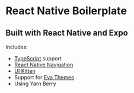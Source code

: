 # React Native Boilerplate

## Built with React Native and Expo

Includes:

-   [TypeScript](https://www.typescriptlang.org/) support
-   [React Native Navigation](https://reactnavigation.org/)
-   [UI Kitten](https://akveo.github.io/react-native-ui-kitten/)
-   Support for [Eva Themes](https://eva.design/)
-   Using Yarn Berry
